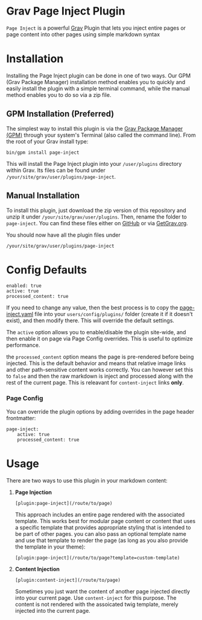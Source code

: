 # Grav Page Inject Plugin

`Page Inject` is a powerful [Grav][grav] Plugin that lets you inject entire pages or page content into other pages using simple markdown syntax

# Installation

Installing the Page Inject plugin can be done in one of two ways. Our GPM (Grav Package Manager) installation method enables you to quickly and easily install the plugin with a simple terminal command, while the manual method enables you to do so via a zip file.

## GPM Installation (Preferred)

The simplest way to install this plugin is via the [Grav Package Manager (GPM)](http://learn.getgrav.org/advanced/grav-gpm) through your system's Terminal (also called the command line).  From the root of your Grav install type:

    bin/gpm install page-inject

This will install the Page Inject plugin into your `/user/plugins` directory within Grav. Its files can be found under `/your/site/grav/user/plugins/page-inject`.

## Manual Installation

To install this plugin, just download the zip version of this repository and unzip it under `/your/site/grav/user/plugins`. Then, rename the folder to `page-inject`. You can find these files either on [GitHub](https://github.com/getgrav/grav-plugin-page-inject) or via [GetGrav.org](http://getgrav.org/downloads/plugins#extras).

You should now have all the plugin files under

    /your/site/grav/user/plugins/page-inject

# Config Defaults

```
enabled: true
active: true
processed_content: true
```

If you need to change any value, then the best process is to copy the [page-inject.yaml](page-inject.yaml) file into your `users/config/plugins/` folder (create it if it doesn't exist), and then modify there.  This will override the default settings.

The `active` option allows you to enable/disable the plugin site-wide, and then enable it on page via Page Config overrides. This is useful to optimize performance.

the `processed_content` option means the page is pre-rendered before being injected.  This is the default behavior and means that relative image links and other path-sensitive content works correctly.  You can however set this to `false` and then the raw markdown is inject and processed along with the rest of the current page. This is releavant for `content-inject` links **only**.

### Page Config

You can override the plugin options by adding overrides in the page header frontmatter:

```
page-inject:
    active: true
    processed_content: true
```

# Usage

There are two ways to use this plugin in your markdown content:

1. **Page Injection**

    ```
    [plugin:page-inject](/route/to/page)
    ```

    This approach includes an entire page rendered with the associated template.  This works best for modular page content or content that uses a specific template that provides appropriate styling that is intended to be part of other pages.  you can also pass an optional template name and use that template to render the page (as long as you also provide the template in your theme):

    ```
    [plugin:page-inject](/route/to/page?template=custom-template)
    ```

2. **Content Injection**

    ```
    [plugin:content-inject](/route/to/page)
    ```

    Sometimes you just want the content of another page injected directly into your current page.  Use `content-inject` for this purpose.  The content is not rendered with the assoicated twig template, merely injected into the current page.

[grav]: http://github.com/getgrav/grav
